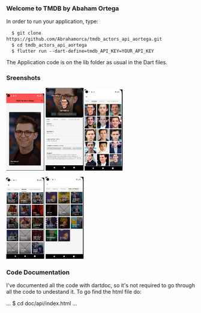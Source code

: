 ### Welcome to TMDB by Abaham Ortega

In order to run your application, type:

```
  $ git clone https://github.com/Abrahamorca/tmdb_actors_api_aortega.git
  $ cd tmdb_actors_api_aortega
  $ flutter run --dart-define=tmdb_API_KEY=YOUR_API_KEY
```

The Application code is on the lib folder as usual in the Dart files.
</br>

### Sreenshots

<p align="left">
 <img width="20%" src="https://raw.githubusercontent.com/Abrahamorca/tmdb_actors_api_aortega/master/MainScreen.jpg?token=GHSAT0AAAAAAB3CI7CQK6XMB3IQTRQHIPJQY4J5GFA" />

 <img width="20%" src="https://raw.githubusercontent.com/Abrahamorca/tmdb_actors_api_aortega/master/About_Actor.jpg?token=GHSAT0AAAAAAB3CI7CRJDWIAG5GCTH547N4Y4J5FSQ" />

  <img width="20%" src="https://raw.githubusercontent.com/Abrahamorca/tmdb_actors_api_aortega/master/Images.jpg?token=GHSAT0AAAAAAB3CI7CRB5IGRQE4HGLVU3SMY4J5GKA" />
</p>
<p align="left">
  <img width="20%" src="https://raw.githubusercontent.com/Abrahamorca/tmdb_actors_api_aortega/master/Cast.jpg?token=GHSAT0AAAAAAB3CI7CR7QKWXSTRKX7RCKNGY4J5H5A" />

  <img width="20%" src="https://raw.githubusercontent.com/Abrahamorca/tmdb_actors_api_aortega/master/TV_Cast.jpg?token=GHSAT0AAAAAAB3CI7CQMMYRF45A6KSTLOXEY4J5IPA" />
</p>

### Code Documentation

I've documented all the code with dartdoc, so it's not required to go through all the code to undestand it.
To go find the html file do:

...
  $ cd doc/api/index.html
...